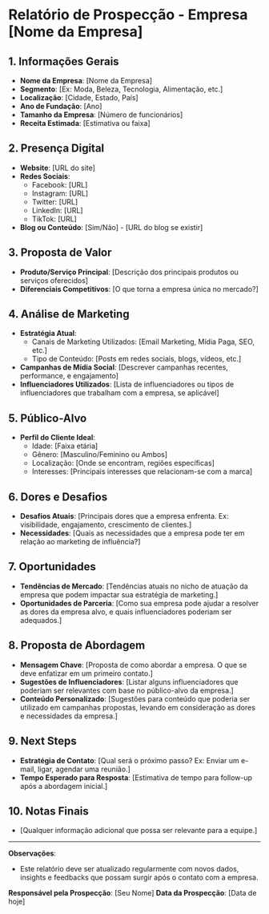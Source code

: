 # Relatório de Prospecção - Empresa [Nome da Empresa]

## 1. Informações Gerais
- **Nome da Empresa**: [Nome da Empresa]
- **Segmento**: [Ex: Moda, Beleza, Tecnologia, Alimentação, etc.]
- **Localização**: [Cidade, Estado, País]
- **Ano de Fundação**: [Ano]
- **Tamanho da Empresa**: [Número de funcionários]
- **Receita Estimada**: [Estimativa ou faixa]

## 2. Presença Digital
- **Website**: [URL do site]
- **Redes Sociais**:
  - Facebook: [URL]
  - Instagram: [URL]
  - Twitter: [URL]
  - LinkedIn: [URL]
  - TikTok: [URL]
- **Blog ou Conteúdo**: [Sim/Não] - [URL do blog se existir]
  
## 3. Proposta de Valor
- **Produto/Serviço Principal**: [Descrição dos principais produtos ou serviços oferecidos]
- **Diferenciais Competitivos**: [O que torna a empresa única no mercado?]

## 4. Análise de Marketing
- **Estratégia Atual**:
  - Canais de Marketing Utilizados: [Email Marketing, Mídia Paga, SEO, etc.]
  - Tipo de Conteúdo: [Posts em redes sociais, blogs, vídeos, etc.]
- **Campanhas de Mídia Social**: [Descrever campanhas recentes, performance, e engajamento]
- **Influenciadores Utilizados**: [Lista de influenciadores ou tipos de influenciadores que trabalham com a empresa, se aplicável]

## 5. Público-Alvo
- **Perfil do Cliente Ideal**:
  - Idade: [Faixa etária]
  - Gênero: [Masculino/Feminino ou Ambos]
  - Localização: [Onde se encontram, regiões específicas]
  - Interesses: [Principais interesses que relacionam-se com a marca]
  
## 6. Dores e Desafios
- **Desafios Atuais**: [Principais dores que a empresa enfrenta. Ex: visibilidade, engajamento, crescimento de clientes.]
- **Necessidades**: [Quais as necessidades que a empresa pode ter em relação ao marketing de influência?]

## 7. Oportunidades
- **Tendências de Mercado**: [Tendências atuais no nicho de atuação da empresa que podem impactar sua estratégia de marketing.]
- **Oportunidades de Parceria**: [Como sua empresa pode ajudar a resolver as dores da empresa alvo, e quais influenciadores poderiam ser adequados.]

## 8. Proposta de Abordagem
- **Mensagem Chave**: [Proposta de como abordar a empresa. O que se deve enfatizar em um primeiro contato.]
- **Sugestões de Influenciadores**: [Listar alguns influenciadores que poderiam ser relevantes com base no público-alvo da empresa.]
- **Conteúdo Personalizado**: [Sugestões para conteúdo que poderia ser utilizado em campanhas propostas, levando em consideração as dores e necessidades da empresa.]

## 9. Next Steps
- **Estratégia de Contato**: [Qual será o próximo passo? Ex: Enviar um e-mail, ligar, agendar uma reunião.]
- **Tempo Esperado para Resposta**: [Estimativa de tempo para follow-up após a abordagem inicial.]

## 10. Notas Finais
- [Qualquer informação adicional que possa ser relevante para a equipe.]

--- 

**Observações**: 
- Este relatório deve ser atualizado regularmente com novos dados, insights e feedbacks que possam surgir após o contato com a empresa.

**Responsável pela Prospecção**: [Seu Nome]
**Data da Prospecção**: [Data de hoje]